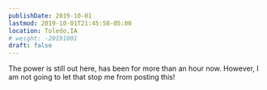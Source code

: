 ```yaml
---
publishDate: 2019-10-01
lastmod: 2019-10-01T21:45:58-05:00
location: Toledo,IA
# weight: -20191001
draft: false
---
```

The power is still out here, has been for more than an hour now. However, I am not going to let that stop me from posting this!
 